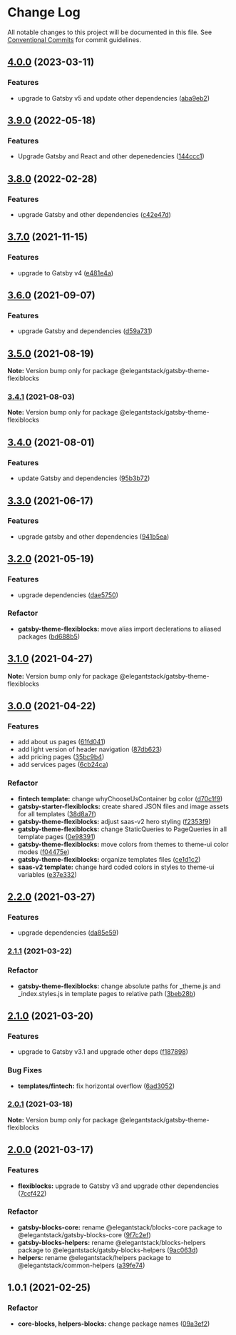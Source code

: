 # Change Log

All notable changes to this project will be documented in this file.
See [Conventional Commits](https://conventionalcommits.org) for commit guidelines.

## [4.0.0](https://github.com/ElegantStack/gatsby-themes/compare/@elegantstack/gatsby-theme-flexiblocks@3.9.0...@elegantstack/gatsby-theme-flexiblocks@4.0.0) (2023-03-11)


### Features

* upgrade to Gatsby v5 and update other dependencies ([aba9eb2](https://github.com/ElegantStack/gatsby-themes/commit/aba9eb243ebe39f0f02885b9693703a316c0a91f))




## [3.9.0](https://github.com/ElegantStack/gatsby-themes/compare/@elegantstack/gatsby-theme-flexiblocks@3.8.0...@elegantstack/gatsby-theme-flexiblocks@3.9.0) (2022-05-18)


### Features

* Upgrade Gatsby and React and other depenedencies ([144ccc1](https://github.com/ElegantStack/gatsby-themes/commit/144ccc14a11f5f5cb5721d744922a3f164410f17))



## [3.8.0](https://github.com/ElegantStack/gatsby-themes/compare/@elegantstack/gatsby-theme-flexiblocks@3.7.0...@elegantstack/gatsby-theme-flexiblocks@3.8.0) (2022-02-28)


### Features

* upgrade Gatsby and other dependencies ([c42e47d](https://github.com/ElegantStack/gatsby-themes/commit/c42e47d5aea6364d7671bf5f75fbed7cee431c73))




## [3.7.0](https://gitlab.com/alimoosavi15/gatsby-theme-flexiblog/compare/@elegantstack/gatsby-theme-flexiblocks@3.6.0...@elegantstack/gatsby-theme-flexiblocks@3.7.0) (2021-11-15)


### Features

* upgrade to Gatsby v4 ([e481e4a](https://gitlab.com/alimoosavi15/gatsby-theme-flexiblog/commit/e481e4ab705d20c9d3daf3b2048f29eef308f420))




## [3.6.0](https://gitlab.com/alimoosavi15/gatsby-theme-flexiblog/compare/@elegantstack/gatsby-theme-flexiblocks@3.5.0...@elegantstack/gatsby-theme-flexiblocks@3.6.0) (2021-09-07)


### Features

* upgrade Gatsby and dependencies ([d59a731](https://gitlab.com/alimoosavi15/gatsby-theme-flexiblog/commit/d59a731107925db1a03367d9a24d7c40dae622e6))




## [3.5.0](https://gitlab.com/alimoosavi15/gatsby-theme-flexiblog/compare/@elegantstack/gatsby-theme-flexiblocks@3.4.1...@elegantstack/gatsby-theme-flexiblocks@3.5.0) (2021-08-19)

**Note:** Version bump only for package @elegantstack/gatsby-theme-flexiblocks






### [3.4.1](https://gitlab.com/alimoosavi15/gatsby-theme-flexiblog/compare/@elegantstack/gatsby-theme-flexiblocks@3.4.0...@elegantstack/gatsby-theme-flexiblocks@3.4.1) (2021-08-03)

**Note:** Version bump only for package @elegantstack/gatsby-theme-flexiblocks





## [3.4.0](https://gitlab.com/alimoosavi15/gatsby-theme-flexiblog/compare/@elegantstack/gatsby-theme-flexiblocks@3.3.0...@elegantstack/gatsby-theme-flexiblocks@3.4.0) (2021-08-01)


### Features

* update Gatsby and dependencies ([95b3b72](https://gitlab.com/alimoosavi15/gatsby-theme-flexiblog/commit/95b3b7234b39eb66e5957f9acc0d10519b400941))




## [3.3.0](https://gitlab.com/alimoosavi15/gatsby-theme-flexiblog/compare/@elegantstack/gatsby-theme-flexiblocks@3.2.0...@elegantstack/gatsby-theme-flexiblocks@3.3.0) (2021-06-17)


### Features

* upgrade gatsby and other dependencies ([941b5ea](https://gitlab.com/alimoosavi15/gatsby-theme-flexiblog/commit/941b5ea131271f222c557d9ab3b38da5a8140d2d))




## [3.2.0](https://gitlab.com/alimoosavi15/gatsby-theme-flexiblog/compare/@elegantstack/gatsby-theme-flexiblocks@3.1.0...@elegantstack/gatsby-theme-flexiblocks@3.2.0) (2021-05-19)


### Features

* upgrade dependencies ([dae5750](https://gitlab.com/alimoosavi15/gatsby-theme-flexiblog/commit/dae57508db7811d0a33ceeb53d57f9b680196f37))


### Refactor

* **gatsby-theme-flexiblocks:** move alias import declerations to aliased packages ([bd688b5](https://gitlab.com/alimoosavi15/gatsby-theme-flexiblog/commit/bd688b5dca75c0161d4f41beb5647eed7f579388))




## [3.1.0](https://gitlab.com/alimoosavi15/gatsby-theme-flexiblog/compare/@elegantstack/gatsby-theme-flexiblocks@3.0.0...@elegantstack/gatsby-theme-flexiblocks@3.1.0) (2021-04-27)

**Note:** Version bump only for package @elegantstack/gatsby-theme-flexiblocks






## [3.0.0](https://gitlab.com/alimoosavi15/gatsby-theme-flexiblog/compare/@elegantstack/gatsby-theme-flexiblocks@2.2.0...@elegantstack/gatsby-theme-flexiblocks@3.0.0) (2021-04-22)


### Features

* add about us pages ([61fd041](https://gitlab.com/alimoosavi15/gatsby-theme-flexiblog/commit/61fd041b2ced3b611f74fc2a9b13aab7ff350ddb))
* add light version of header navigation ([87db623](https://gitlab.com/alimoosavi15/gatsby-theme-flexiblog/commit/87db623ed7681b22d8bd84984ea61567676bd08c))
* add pricing pages ([35bc9b4](https://gitlab.com/alimoosavi15/gatsby-theme-flexiblog/commit/35bc9b494b6edf3bb38f4e7acf7ecbb8babd69d5))
* add services pages ([6cb24ca](https://gitlab.com/alimoosavi15/gatsby-theme-flexiblog/commit/6cb24cac3d32b53c54d6c7dba26a7993c266e552))


### Refactor

* **fintech template:** change whyChooseUsContainer bg color ([d70c1f9](https://gitlab.com/alimoosavi15/gatsby-theme-flexiblog/commit/d70c1f962e81ca730bd867c5a5139ba552bf23ef))
* **gatsby-starter-flexiblocks:** create shared JSON files and image assets for all templates ([38d8a7f](https://gitlab.com/alimoosavi15/gatsby-theme-flexiblog/commit/38d8a7f0283211bc2abf62090e218fc02c3732cc))
* **gatsby-theme-flexiblocks:** adjust saas-v2 hero styling ([f2353f9](https://gitlab.com/alimoosavi15/gatsby-theme-flexiblog/commit/f2353f95459b091109e7be7f2a3ef19f85a9d226))
* **gatsby-theme-flexiblocks:** change StaticQueries to PageQueries in all template pages ([0e98391](https://gitlab.com/alimoosavi15/gatsby-theme-flexiblog/commit/0e98391686bc4aa85986a0f8d18f4ddd35e177af))
* **gatsby-theme-flexiblocks:** move colors from themes to theme-ui color modes ([f04475e](https://gitlab.com/alimoosavi15/gatsby-theme-flexiblog/commit/f04475e03a692c7882431a26f68b6a84adf397de))
* **gatsby-theme-flexiblocks:** organize templates files ([ce1d1c2](https://gitlab.com/alimoosavi15/gatsby-theme-flexiblog/commit/ce1d1c22faa512bbc84cdf6d47e78049452f6713))
* **saas-v2 template:** change hard coded colors in styles to theme-ui variables ([e37e332](https://gitlab.com/alimoosavi15/gatsby-theme-flexiblog/commit/e37e332bdaecdc261813734c8f63b755a4b7f246))




## [2.2.0](https://gitlab.com/alimoosavi15/gatsby-theme-flexiblog/compare/@elegantstack/gatsby-theme-flexiblocks@2.1.1...@elegantstack/gatsby-theme-flexiblocks@2.2.0) (2021-03-27)


### Features

* upgrade dependencies ([da85e59](https://gitlab.com/alimoosavi15/gatsby-theme-flexiblog/commit/da85e59915b171796803e5e281fae0cd2e263e3c))




### [2.1.1](https://gitlab.com/alimoosavi15/gatsby-theme-flexiblog/compare/@elegantstack/gatsby-theme-flexiblocks@2.1.0...@elegantstack/gatsby-theme-flexiblocks@2.1.1) (2021-03-22)


### Refactor

* **gatsby-theme-flexiblocks:** change absolute paths for _theme.js and _index.styles.js in template pages to relative path ([3beb28b](https://gitlab.com/alimoosavi15/gatsby-theme-flexiblog/commit/3beb28be9da9a0288d8b4878de239b87e28545cb))



## [2.1.0](https://gitlab.com/alimoosavi15/gatsby-theme-flexiblog/compare/@elegantstack/gatsby-theme-flexiblocks@2.0.1...@elegantstack/gatsby-theme-flexiblocks@2.1.0) (2021-03-20)


### Features

* upgrade to Gatsby v3.1 and upgrade other deps ([f187898](https://gitlab.com/alimoosavi15/gatsby-theme-flexiblog/commit/f187898cd7cae9827c2290fc5906574de894b75f))


### Bug Fixes

* **templates/fintech:** fix horizontal overflow ([6ad3052](https://gitlab.com/alimoosavi15/gatsby-theme-flexiblog/commit/6ad3052ceb7f445aef56940dc9f1b1724db44747))




### [2.0.1](https://gitlab.com/alimoosavi15/gatsby-theme-flexiblog/compare/@elegantstack/gatsby-theme-flexiblocks@2.0.0...@elegantstack/gatsby-theme-flexiblocks@2.0.1) (2021-03-18)

**Note:** Version bump only for package @elegantstack/gatsby-theme-flexiblocks






## [2.0.0](https://gitlab.com/alimoosavi15/gatsby-theme-flexiblog/compare/@elegantstack/gatsby-theme-flexiblocks@1.0.1...@elegantstack/gatsby-theme-flexiblocks@2.0.0) (2021-03-17)

### Features

- **flexiblocks:** upgrade to Gatsby v3 and upgrade other dependencies ([7ccf422](https://gitlab.com/alimoosavi15/gatsby-theme-flexiblog/commit/7ccf42213fa7220d65e0ce4a473e6111bb2871dd))

### Refactor

- **gatsby-blocks-core:** rename @elegantstack/blocks-core package to @elegantstack/gatsby-blocks-core ([9f7c2ef](https://gitlab.com/alimoosavi15/gatsby-theme-flexiblog/commit/9f7c2ef83cc2905b45eeaf80b2cecceb9ca4ee01))
- **gatsby-blocks-helpers:** rename @elegantstack/blocks-helpers package to @elegantstack/gatsby-blocks-helpers ([9ac063d](https://gitlab.com/alimoosavi15/gatsby-theme-flexiblog/commit/9ac063d41e2f80796f28ef3a61bbf7344e592f70))
- **helpers:** rename @elegantstack/helpers package to @elegantstack/common-helpers ([a39fe74](https://gitlab.com/alimoosavi15/gatsby-theme-flexiblog/commit/a39fe74e2c08af5091ac4a5b5cff414f23d5b71f))

## 1.0.1 (2021-02-25)

### Refactor

- **core-blocks, helpers-blocks:** change package names ([09a3ef2](https://gitlab.com/alimoosavi15/gatsby-theme-flexiblog/commit/09a3ef2826b501c6337ce6f516049f3870a98dff))
